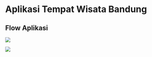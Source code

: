 # Aplikasi Tempat Wisata Bandung

## Flow Aplikasi

![](https://d17ivq9b7rppb3.cloudfront.net/original/academy/20210425131945a4abeea012bc2e46e31538884424008b.gif)

![](https://d17ivq9b7rppb3.cloudfront.net/original/academy/20200615123022ba51f3071b1abe12d3704a7ce5db8b4d.png)

